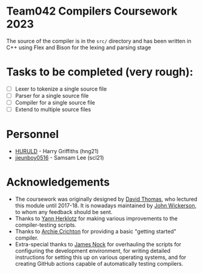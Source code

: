 # Team042 Compilers Coursework 2023
The source of the compiler is in the `src/` directory and has been written in C++ using Flex and Bison for the lexing and parsing stage

# Tasks to be completed (very rough):
- [ ] Lexer to tokenize a single source file
- [ ] Parser for a single source file
- [ ] Compiler for a single source file
- [ ] Extend to multiple source files

# Personnel
- [HURULD](https://github.com/HURULD)  - Harry Griffiths (hng21)
- [jieunboy0516](https://github.com/jieunboy0516) - Samsam Lee (scl21)

Acknowledgements
================

* The coursework was originally designed by [David Thomas](https://www.southampton.ac.uk/people/5z9bmb/professor-david-thomas), who lectured this module until 2017-18. It is nowadays maintained by [John Wickerson](https://johnwickerson.github.io/), to whom any feedback should be sent.
* Thanks to [Yann Herklotz](https://yannherklotz.com/) for making various improvements to the compiler-testing scripts.
* Thanks to [Archie Crichton](https://www.doc.ic.ac.uk/~ac11018/) for providing a basic "getting started" compiler.
* Extra-special thanks to [James Nock](https://www.linkedin.com/in/jpnock) for overhauling the scripts for configuring the development environment, for writing detailed instructions for setting this up on various operating systems, and for creating GitHub actions capable of automatically testing compilers.
